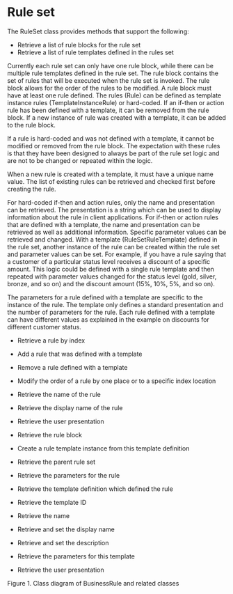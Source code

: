 <!-- image -->

# Rule set

The RuleSet class provides methods that support the following:

- Retrieve a list of rule blocks for the rule set
- Retrieve a list of rule templates defined in the rules set

Currently each rule set can only have one rule block, while there can be multiple rule templates
defined in the rule set. The rule block contains the set of rules that will be executed when the
rule set is invoked. The rule block allows for the order of the rules to be modified. A rule block
must have at least one rule defined. The rules (Rule) can be defined as template
instance rules (TemplateInstanceRule) or hard-coded. If an if-then or action rule has been defined
with a template, it can be removed from the rule block. If a new instance of rule was created with a
template, it can be added to the rule block.

If a rule is hard-coded and was not defined with a template, it cannot be modified or removed
from the rule block. The expectation with these rules is that they have been designed to always be
part of the rule set logic and are not to be changed or repeated within the logic.

When a new rule is created with a template, it must have a unique name value. The list of
existing rules can be retrieved and checked first before creating the rule.

For hard-coded if-then and action rules, only the name and presentation can be retrieved. The
presentation is a string which can be used to display information about the rule in client
applications. For if-then or action rules that are defined with a template, the name and
presentation can be retrieved as well as additional information. Specific parameter values can be
retrieved and changed. With a template (RuleSetRuleTemplate) defined in the rule
set, another instance of the rule can be created within the rule set and parameter values can be
set. For example, if you have a rule saying that a customer of a particular status level receives a
discount of a specific amount. This logic could be defined with a single rule template and then
repeated with parameter values changed for the status level (gold, silver, bronze, and so on) and
the discount amount (15%, 10%, 5%, and so on).

The parameters for a rule defined with a template are specific to the instance of the rule. The
template only defines a standard presentation and the number of parameters for the rule. Each rule
defined with a template can have different values as explained in the example on discounts for
different customer status.

- Retrieve a rule by index
- Add a rule that was defined with a template
- Remove a rule defined with a template
- Modify the order of a rule by one place or to a specific index location

- Retrieve the name of the rule
- Retrieve the display name of the rule
- Retrieve the user presentation
- Retrieve the rule block

- Create a rule template instance from this template definition
- Retrieve the parent rule set

- Retrieve the parameters for the rule
- Retrieve the template definition which defined the rule

- Retrieve the template ID
- Retrieve the name
- Retrieve and set the display name
- Retrieve and set the description
- Retrieve the parameters for this template
- Retrieve the user presentation

Figure 1. Class diagram of BusinessRule and related classes

<!-- image -->